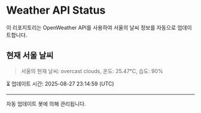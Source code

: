 
# Weather API Status

이 리포지토리는 OpenWeather API를 사용하여 서울의 날씨 정보를 자동으로 업데이트합니다.

## 현재 서울 날씨
> 서울의 현재 날씨: overcast clouds, 온도: 25.47°C, 습도: 90%

⏳ 업데이트 시간: 2025-08-27 23:14:59 (UTC)

---
자동 업데이트 봇에 의해 관리됩니다.
